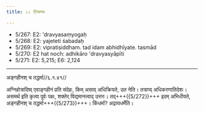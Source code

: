 ```yaml
---
title: ८८ टिप्पण्यः

---
```

- 5/267: E2: 'dravyasaṃyogaḥ
- 5/268: E2: yajeteti śabadaḥ
- 5/269: E2: vipratiṣiddham. tad idam abhidhīyate. tasmād
- 5/270: E2 hat noch: adhikāro 'dravyasyāpīti
- 5/271: E2: 5,215; E6: 2,124

____________________________________________


अङ्गहीनश् च तद्धर्मा//६.१.४१//

अग्निहोत्रादिष्व् एवाङ्गहीनं प्रति संदेहः, किम् असाव् अधिक्रियते, उत नेति। तत्राप्य् अधिकरणातिदेशः। असमर्थ इति कृत्वा पूर्वः पक्षः, शक्तेर् विद्यमानत्वाद् उत्तरः। तद्+++({5/272})+++ इदम् अभिधीयते, अङ्गहीनश् च तद्धर्मा+++({5/273})+++। किंधर्मा? अद्रव्यधर्मेति।
